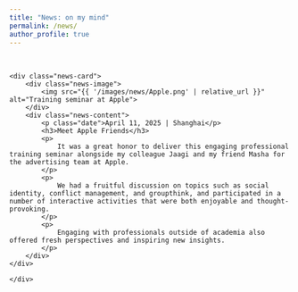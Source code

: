 ```yaml
---
title: "News: on my mind"
permalink: /news/
author_profile: true
---
```


<style>
    /* 新闻列表容器 */
    .news-list {
        display: grid; /* 使用grid布局更灵活 */
        grid-template-columns: 1fr; /* 始终保持单列 */
        gap: 2rem; /* 卡片之间的垂直间距 */
        max-width: 800px;
        margin: 2rem auto;
    }

    /* 【卡片化修改】
      这是主要修改部分，我们借鉴了 Exploration 页面的卡片样式 
    */
    .news-card {
        display: flex;
        gap: 1.5rem;
        align-items: center; /* 垂直居中对齐图片和文字，效果更好 */
        
        /* --- 卡片化样式 --- */
        background: white; /* 为卡片设置白色背景 */
        border: 1px solid #e9e9e9;
        border-radius: 16px; /* 更圆润的边角 */
        padding: 1.5rem; /* 在卡片内部增加留白 */
        box-shadow: 0 4px 12px rgba(0,0,0,0.08);
        transition: transform 0.3s ease, box-shadow 0.3s ease;
    }

    .news-card:hover {
        transform: translateY(-5px);
        box-shadow: 0 8px 20px rgba(0,0,0,0.12);
    }

    /* 图片容器样式 */
    .news-image {
        flex: 0 0 180px; /* 图片宽度，你可以根据喜好调整 */
        width: 180px;
    }
    .news-image img {
        width: 100%;
        height: auto;
        border-radius: 8px;
        display: block;
    }

    /* 文字内容容器样式 */
    .news-content {
        flex: 1;
    }
    .news-content .date {
        font-size: 0.85em;
        color: #888;
        margin-bottom: 0.5rem;
    }
    .news-content h3 {
        margin: 0 0 0.75rem 0;
        font-size: 1.3em;
        line-height: 1.3;
    }

    /* 【两端对齐修改】 
    */
    .news-content p {
        margin: 0 0 1em 0; /* 为段落之间增加下间距 */
        color: #333;
        line-height: 1.7; /* 为两端对齐文本增加行高，提升可读性 */
        text-align: justify; /* --- 实现两端对齐 --- */
    }
    .news-content p:last-of-type {
        margin-bottom: 0; /* 移除最后一个段落的下间距 */
    }

    /* 响应式设计 */
    @media (max-width: 600px) {
        .news-card {
            flex-direction: column; /* 上下图文布局 */
            padding: 1rem;
        }
        .news-image {
            width: 100%;
            margin-bottom: 1rem;
        }
    }
</style>

<div class="news-list">

    <div class="news-card">
        <div class="news-image">
            <img src="{{ '/images/news/Apple.png' | relative_url }}" alt="Training seminar at Apple">
        </div>
        <div class="news-content">
            <p class="date">April 11, 2025 | Shanghai</p>
            <h3>Meet Apple Friends</h3>
            <p>
                It was a great honor to deliver this engaging professional training seminar alongside my colleague Jaagi and my friend Masha for the advertising team at Apple.
            </p>
            <p>
                We had a fruitful discussion on topics such as social identity, conflict management, and groupthink, and participated in a number of interactive activities that were both enjoyable and thought-provoking.
            </p>
            <p>
                Engaging with professionals outside of academia also offered fresh perspectives and inspiring new insights.
            </p>
        </div>
    </div>
    
    </div>
